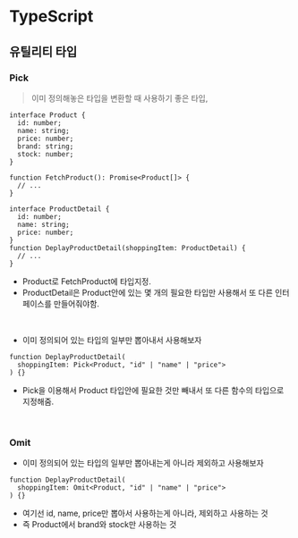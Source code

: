 # TypeScript

## 유틸리티 타입

### Pick

> 이미 정의해놓은 타입을 변환할 때 사용하기 좋은 타입,

```TSX
interface Product {
  id: number;
  name: string;
  price: number;
  brand: string;
  stock: number;
}

function FetchProduct(): Promise<Product[]> {
  // ...
}

interface ProductDetail {
  id: number;
  name: string;
  price: number;
}
function DeplayProductDetail(shoppingItem: ProductDetail) {
  // ...
}
```

- Product로 FetchProduct에 타입지정.
- ProductDetail은 Product안에 있는 몇 개의 필요한 타입만 사용해서 또 다른 인터페이스를 만들어줘야함.

<br>

- 이미 정의되어 있는 타입의 일부만 뽑아내서 사용해보자

```TSX
function DeplayProductDetail(
  shoppingItem: Pick<Product, "id" | "name" | "price">
) {}
```

- Pick을 이용해서 Product 타입안에 필요한 것만 빼내서 또 다른 함수의 타입으로 지정해줌.

<br>

### Omit

- 이미 정의되어 있는 타입의 일부만 뽑아내는게 아니라 제외하고 사용해보자

```TSX
function DeplayProductDetail(
  shoppingItem: Omit<Product, "id" | "name" | "price">
) {}
```

- 여기선 id, name, price만 뽑아서 사용하는게 아니라, 제외하고 사용하는 것
- 즉 Product에서 brand와 stock만 사용하는 것
